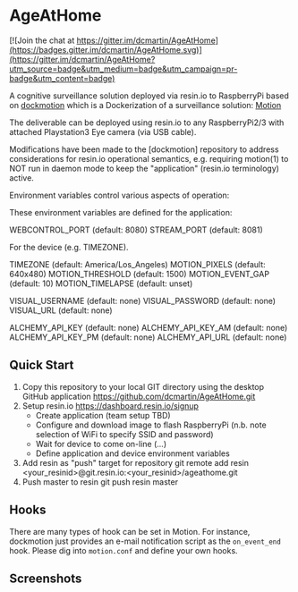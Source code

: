 # AgeAtHome

[![Join the chat at https://gitter.im/dcmartin/AgeAtHome](https://badges.gitter.im/dcmartin/AgeAtHome.svg)](https://gitter.im/dcmartin/AgeAtHome?utm_source=badge&utm_medium=badge&utm_campaign=pr-badge&utm_content=badge)

A cognitive surveillance solution deployed via resin.io to RaspberryPi based on 
[dockmotion](http://www.github.com/kfei/dockmotion)
which is a Dockerization of a surveillance solution:
[Motion](http://www.lavrsen.dk/foswiki/bin/view/Motion/WebHome)

The deliverable can be deployed using resin.io to any RaspberryPi2/3 with attached
Playstation3 Eye camera (via USB cable).

Modifications have been made to the [dockmotion] repository to address
considerations for resin.io operational semantics, e.g. requiring motion(1) to
NOT run in daemon mode to keep the "application" (resin.io terminology) active.

Environment variables control various aspects of operation:

These environment variables are defined for the application:

WEBCONTROL_PORT (default: 8080)
STREAM_PORT (default: 8081)

For the device (e.g. TIMEZONE).

TIMEZONE (default: America/Los_Angeles)
MOTION_PIXELS (default: 640x480)
MOTION_THRESHOLD (default: 1500)
MOTION_EVENT_GAP (default: 10)
MOTION_TIMELAPSE (default: unset)

VISUAL_USERNAME (default: none)
VISUAL_PASSWORD (default: none)
VISUAL_URL (default: none)

ALCHEMY_API_KEY (default: none)
ALCHEMY_API_KEY_AM (default: none)
ALCHEMY_API_KEY_PM (default: none)
ALCHEMY_API_URL (default: none)

## Quick Start

1) Copy this repository to your local GIT directory using the desktop GitHub application
	https://github.com/dcmartin/AgeAtHome.git
2) Setup resin.io
	https://dashboard.resin.io/signup
	- Create application (team setup TBD)
	- Configure and download image to flash RaspberryPi (n.b. note selection of WiFi to specify SSID and password)
	- Wait for device to come on-line (...)
	- Define application and device environment variables
3) Add resin as "push" target for repository
	git remote add resin <your_resinid>@git.resin.io:<your_resinid>/ageathome.git
4) Push master to resin
	git push resin master

## Hooks

There are many types of hook can be set in Motion. For instance,
dockmotion just provides an e-mail notification script as the `on_event_end`
hook. Please dig into `motion.conf` and define your own hooks.

## Screenshots

